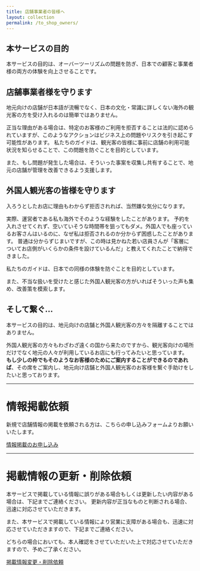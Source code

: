 ```yaml
---
title: 店舗事業者の皆様へ
layout: collection
permalink: /to_shop_owners/
---
```


## 本サービスの目的
本サービスの目的は、オーバーツーリズムの問題を防ぎ、日本での顧客と事業者様の両方の体験を向上させることです。

## 店舗事業者様を守ります
地元向けの店舗が日本語が流暢でなく、日本の文化・常識に詳しくない海外の観光客の方を受け入れるのは簡単ではありません。

正当な理由がある場合は、特定のお客様のご利用を拒否することは法的に認められていますが、このようなアクションはビジネス上の問題やリスクを引き起こす可能性があります。
私たちのガイドは、観光客の皆様に事前に店舗の利用可能状況を知らせることで、この問題を防ぐことを目的としています。

また、もし問題が発生した場合は、そういった事案を収集し共有することで、地元の店舗が管理を改善できるよう支援します。


## 外国人観光客の皆様を守ります
入ろうとしたお店に理由もわからず拒否されれば、当然嫌な気分になります。

実際、運営者である私も海外でそのような経験をしたことがあります。
予約を入れさせてくれず、空いていそうな時間帯を狙ってもダメ。外国人でも座っているお客さんはいるのに、なぜ私は拒否されるのか分からず困惑したことがあります。
普通は分からずじまいですが、この時は見かねた若い店員さんが「客層についてお店側がいくらかの条件を設けているんだ」と教えてくれたことで納得できました。

私たちのガイドは、日本での同様の体験を防ぐことを目的としています。

また、不当な扱いを受けたと感じた外国人観光客の方がいればそういった声も集め、改善策を模索します。


## そして繋ぐ...
本サービスの目的は、地元向けの店舗と外国人観光客の方々を隔離することではありません。

外国人観光客の方々もわざわざ遠くの国から来たのですから、観光客向けの場所だけでなく地元の人々が利用しているお店にも行ってみたいと思っています。
**もし少しの枠でもそのようなお客様のためにご案内することができるのであれば**、その席をご案内し、地元向け店舗と外国人観光客のお客様を繋ぐ手助けをしたいと思っております。

---

# 情報掲載依頼

新規で店舗情報の掲載を依頼される方は、こちらの申し込みフォームよりお願いいたします。

<a href="https://forms.gle/8xat9AQwJPdWtgQS9" class="btn btn--info">情報掲載のお申し込み</a>


---

# 掲載情報の更新・削除依頼
本サービスで掲載している情報に誤りがある場合もしくは更新したい内容がある場合は、下記までご連絡ください。
更新内容が正当なものと判断される場合、迅速に対応させていただきます。

また、本サービスで掲載している情報により営業に支障がある場合も、迅速に対応させていただきますので、下記までご連絡ください。

どちらの場合においても、本人確認をさせていただいた上で対応させていただきますので、予めご了承ください。

<a href="https://forms.gle/vfjAW4JG2Ze1SU9G6" class="btn btn--warning">掲載情報変更・削除依頼</a>


